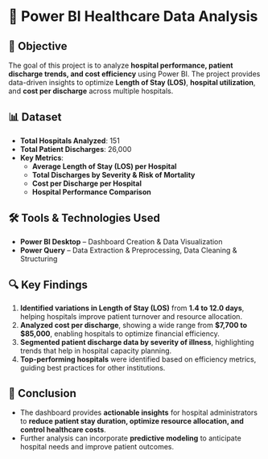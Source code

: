 # 🏥 Power BI Healthcare Data Analysis

## 📌 Objective
The goal of this project is to analyze **hospital performance, patient discharge trends, and cost efficiency** using Power BI. The project provides data-driven insights to optimize **Length of Stay (LOS)**, **hospital utilization**, and **cost per discharge** across multiple hospitals.

## 📊 Dataset
- **Total Hospitals Analyzed**: 151
- **Total Patient Discharges**: 26,000
- **Key Metrics**:
  - **Average Length of Stay (LOS) per Hospital**
  - **Total Discharges by Severity & Risk of Mortality**
  - **Cost per Discharge per Hospital**
  - **Hospital Performance Comparison**

## 🛠 Tools & Technologies Used
- **Power BI Desktop** – Dashboard Creation & Data Visualization
- **Power Query** – Data Extraction & Preprocessing, Data Cleaning & Structuring

## 🔍 Key Findings
1. **Identified variations in Length of Stay (LOS)** from **1.4 to 12.0 days**, helping hospitals improve patient turnover and resource allocation.
2. **Analyzed cost per discharge**, showing a wide range from **$7,700 to $85,000**, enabling hospitals to optimize financial efficiency.
3. **Segmented patient discharge data by severity of illness**, highlighting trends that help in hospital capacity planning.
4. **Top-performing hospitals** were identified based on efficiency metrics, guiding best practices for other institutions.

## 🎯 Conclusion
- The dashboard provides **actionable insights** for hospital administrators to **reduce patient stay duration, optimize resource allocation, and control healthcare costs**.
- Further analysis can incorporate **predictive modeling** to anticipate hospital needs and improve patient outcomes.

